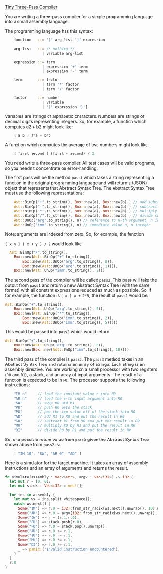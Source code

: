[Tiny Three-Pass Compiler](https://www.codewars.com/kata/5265b0885fda8eac5900093b)

You are writing a three-pass compiler for a simple programming language into a small assembly language.

The programming language has this syntax:

```rust
    function   ::= '[' arg-list ']' expression

    arg-list   ::= /* nothing */
                 | variable arg-list

    expression ::= term
                 | expression '+' term
                 | expression '-' term

    term       ::= factor
                 | term '*' factor
                 | term '/' factor

    factor     ::= number
                 | variable
                 | '(' expression ')']
```

Variables are strings of alphabetic characters. Numbers are strings of decimal digits representing integers. So, for example, a function which computes a2 + b2 might look like:

```rust
    [ a b ] a*a + b*b
```

A function which computes the average of two numbers might look like:

```rust
    [ first second ] (first + second) / 2
```

You need write a three-pass compiler. All test cases will be valid programs, so you needn't concentrate on error-handling.

The first pass will be the method `pass1` which takes a string representing a function in the original programming language and will return a (JSON) object that represents that Abstract Syntax Tree. The Abstract Syntax Tree must use the following representations:

```rust
    Ast::BinOp("+".to_string(), Box::new(a), Box::new(b) } // add subtree a to subtree b
    Ast::BinOp("-".to_string(), Box::new(a), Box::new(b) } // subtract subtree b from subtree a
    Ast::BinOp("*".to_string(), Box::new(a), Box::new(b) } // multiply subtree a by subtree b
    Ast::BinOp("/".to_string(), Box::new(a), Box::new(b) } // divide subtree a from subtree b
    Ast::UnOp("arg".to_string(), n) // reference to n-th argument, n integer
    Ast::UnOp("imm".to_string(), n) // immediate value n, n integer
```

Note: arguments are indexed from zero. So, for example, the function

`[ x y ] ( x + y ) / 2` would look like:

```rust
  Ast::BinOp("/".to_string(),
    Box::new(Ast::BinOp("+".to_string(),
        Box::new(Ast::UnOp("arg".to_string(), 0)),
        Box::new(Ast::UnOp("arg".to_string(), 1)))),
    Box::new(Ast::UnOp("imm".to_string(), 2)))
```

The second pass of the compiler will be called `pass2`. This pass will take the output from `pass1` and return a new Abstract Syntax Tree (with the same format) with all constant expressions reduced as much as possible. So, if for example, the function is `[ x ] x + 2*5`, the result of `pass1` would be:

```rust
Ast::BinOp("+".to_string(),
    Box::new(Ast::UnOp("arg".to_string(), 0)),
    Box::new(Ast::BinOp("*".to_string(),
        Box::new(Ast::UnOp("imm".to_string(), 2)),
        Box::new(Ast::UnOp("imm".to_string(), 5)))))
```

This would be passed into `pass2` which would return:

```rust
Ast::BinOp("+".to_string(),
    Box::new(Ast::UnOp("arg".to_string(), 0)),
    Box::new(Box::new(Ast::UnOp("imm".to_string(), 10)))),
```

The third pass of the compiler is `pass3`. The `pass3` method takes in an Abstract Syntax Tree and returns an array of strings. Each string is an assembly directive. You are working on a small processor with two registers (`R0` and `R1`), a stack, and an array of input arguments. The result of a function is expected to be in `R0`. The processor supports the following instructions:

```rust
    "IM n"     // load the constant value n into R0
    "AR n"     // load the n-th input argument into R0
    "SW"       // swap R0 and R1
    "PU"       // push R0 onto the stack
    "PO"       // pop the top value off of the stack into R0
    "AD"       // add R1 to R0 and put the result in R0
    "SU"       // subtract R1 from R0 and put the result in R0
    "MU"       // multiply R0 by R1 and put the result in R0
    "DI"       // divide R0 by R1 and put the result in R0
```

So, one possible return value from `pass3` given the Abstract Syntax Tree shown above from `pass2` is:

```rust
    [ "IM 10", "SW", "AR 0", "AD" ]
```

Here is a simulator for the target machine. It takes an array of assembly instructions and an array of arguments and returns the result.

```rust
fn simulate(assembly : Vec<&str>, argv : Vec<i32>) -> i32 {
  let mut r = (0, 0);
  let mut stack : Vec<i32> = vec![];

  for ins in assembly {
    let mut ws = ins.split_whitespace();
    match ws.next() {
      Some("IM") => r.0 = i32::from_str_radix(ws.next().unwrap(), 10).unwrap(),
      Some("AR") => r.0 = argv[i32::from_str_radix(ws.next().unwrap(), 10).unwrap() as usize],
      Some("SW") => r = (r.1,r.0),
      Some("PU") => stack.push(r.0),
      Some("PO") => r.0 = stack.pop().unwrap(),
      Some("AD") => r.0 += r.1,
      Some("SU") => r.0 -= r.1,
      Some("MU") => r.0 *= r.1,
      Some("DI") => r.0 /= r.1,
      _ => panic!("Invalid instruction encountered"),
    }
  }
  r.0
}
```